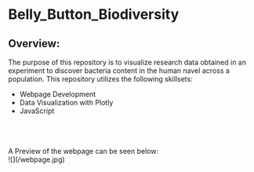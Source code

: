 # Belly_Button_Biodiversity
## Overview:
The purpose of this repository is to visualize research data obtained in an experiment to discover bacteria content in the human navel across a population. This repository utilizes the following skillsets:
* Webpage Development 
* Data Visualization with Plotly
* JavaScript
</br>
</br>
</br>
A Preview of the webpage can be seen below:
</br>
![](/webpage.jpg)
